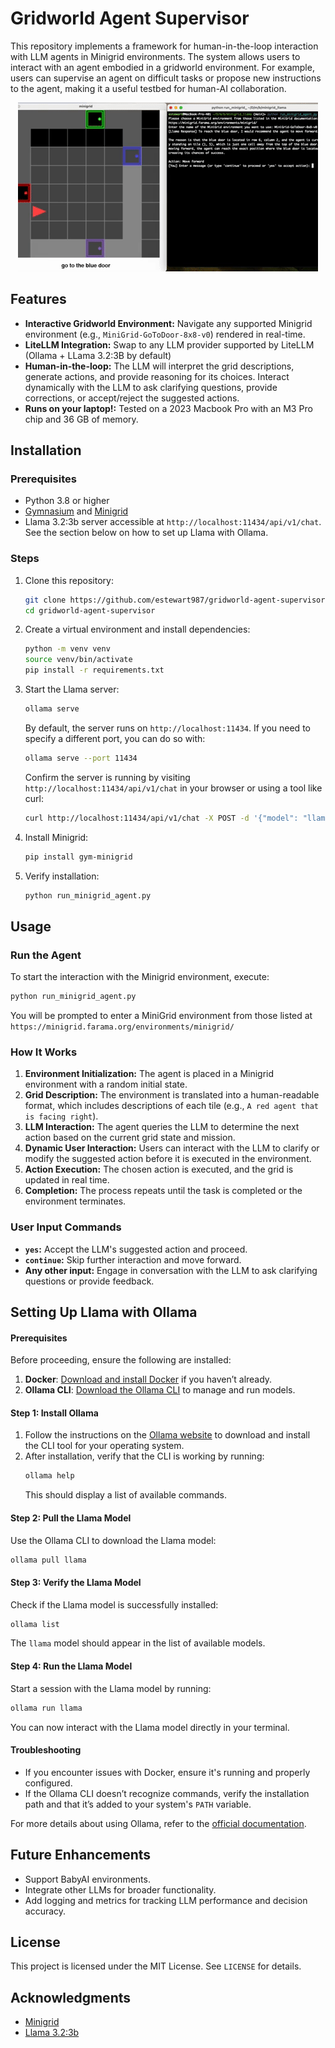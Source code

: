 # Gridworld Agent Supervisor

This repository implements a framework for human-in-the-loop interaction with LLM agents in Minigrid environments. The system allows users to interact with an agent embodied in a gridworld environment. For example, users can supervise an agent on difficult tasks or propose new instructions to the agent, making it a useful testbed for human-AI collaboration.
<div align="center">
  <img src="assets/minigrid_demo.gif" alt="MiniGrid Environment Demo" />
</div>

## Features
- **Interactive Gridworld Environment:** Navigate any supported Minigrid environment (e.g., `MiniGrid-GoToDoor-8x8-v0`) rendered in real-time.
- **LiteLLM Integration:** Swap to any LLM provider supported by LiteLLM (Ollama + LLama 3.2:3B by default)
- **Human-in-the-loop:** The LLM will interpret the grid descriptions, generate actions, and provide reasoning for its choices. Interact dynamically with the LLM to ask clarifying questions, provide corrections, or accept/reject the suggested actions.
- **Runs on your laptop!:** Tested on a 2023 Macbook Pro with an M3 Pro chip and 36 GB of memory.

## Installation

### Prerequisites
- Python 3.8 or higher
- [Gymnasium](https://github.com/Farama-Foundation/Gymnasium) and [Minigrid](https://github.com/Farama-Foundation/Minigrid)
- Llama 3.2:3b server accessible at `http://localhost:11434/api/v1/chat`. See the section below on how to set up Llama with Ollama.

### Steps
1. Clone this repository:
   ```bash
   git clone https://github.com/estewart987/gridworld-agent-supervisor.git
   cd gridworld-agent-supervisor
   ```

2. Create a virtual environment and install dependencies:
   ```bash
   python -m venv venv
   source venv/bin/activate
   pip install -r requirements.txt
   ```

3. Start the Llama server:
   ```bash
   ollama serve
   ```
   By default, the server runs on `http://localhost:11434`. If you need to specify a different port, you can do so with:
   ```bash
   ollama serve --port 11434
   ```
   Confirm the server is running by visiting `http://localhost:11434/api/v1/chat` in your browser or using a tool like curl:
   ```bash
   curl http://localhost:11434/api/v1/chat -X POST -d '{"model": "llama", "prompt": "Hello"}'
   ```

4. Install Minigrid:
   ```bash
   pip install gym-minigrid
   ```

5. Verify installation:
   ```bash
   python run_minigrid_agent.py
   ```

## Usage

### Run the Agent
To start the interaction with the Minigrid environment, execute:
```bash
python run_minigrid_agent.py
```
You will be prompted to enter a MiniGrid environment from those listed at `https://minigrid.farama.org/environments/minigrid/`

### How It Works
1. **Environment Initialization:** The agent is placed in a Minigrid environment with a random initial state.
2. **Grid Description:** The environment is translated into a human-readable format, which includes descriptions of each tile (e.g., `A red agent that is facing right`).
3. **LLM Interaction:** The agent queries the LLM to determine the next action based on the current grid state and mission.
4. **Dynamic User Interaction:** Users can interact with the LLM to clarify or modify the suggested action before it is executed in the environment.
5. **Action Execution:** The chosen action is executed, and the grid is updated in real time.
6. **Completion:** The process repeats until the task is completed or the environment terminates.

### User Input Commands
- **`yes`:** Accept the LLM's suggested action and proceed.
- **`continue`:** Skip further interaction and move forward.
- **Any other input:** Engage in conversation with the LLM to ask clarifying questions or provide feedback.

## Setting Up Llama with Ollama
#### Prerequisites
Before proceeding, ensure the following are installed:
1. **Docker**: [Download and install Docker](https://www.docker.com/get-started) if you haven’t already.
2. **Ollama CLI**: [Download the Ollama CLI](https://ollama.com/) to manage and run models.

#### Step 1: Install Ollama
1. Follow the instructions on the [Ollama website](https://ollama.com/) to download and install the CLI tool for your operating system.
2. After installation, verify that the CLI is working by running:
   ```bash
   ollama help
   ```
   This should display a list of available commands.

#### Step 2: Pull the Llama Model
Use the Ollama CLI to download the Llama model:
```bash
ollama pull llama
```

#### Step 3: Verify the Llama Model
Check if the Llama model is successfully installed:
```bash
ollama list
```
The `llama` model should appear in the list of available models.

#### Step 4: Run the Llama Model
Start a session with the Llama model by running:
```bash
ollama run llama
```
You can now interact with the Llama model directly in your terminal.

#### Troubleshooting
- If you encounter issues with Docker, ensure it's running and properly configured.
- If the Ollama CLI doesn’t recognize commands, verify the installation path and that it’s added to your system's `PATH` variable.

For more details about using Ollama, refer to the [official documentation](https://ollama.com/docs).

## Future Enhancements
- Support BabyAI environments.
- Integrate other LLMs for broader functionality.
- Add logging and metrics for tracking LLM performance and decision accuracy.

## License
This project is licensed under the MIT License. See `LICENSE` for details.

## Acknowledgments
- [Minigrid](https://github.com/Farama-Foundation/Minigrid)
- [Llama 3.2:3b](https://ollama.ai/)